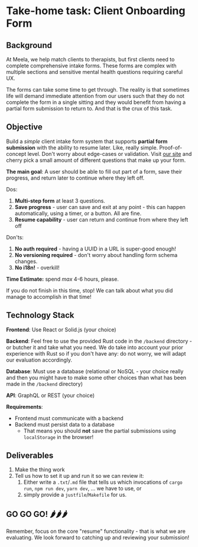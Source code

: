 # Take-home task: Client Onboarding Form

## Background

At Meela, we help match clients to therapists, but first clients need to complete comprehensive intake forms. These
forms are complex with multiple sections and sensitive mental health questions requiring careful UX.

The forms can take some time to get through. The reality is that sometimes life will demand immediate attention from our
users such that they do not complete the form in a single sitting and they would benefit from having a partial form
submission to return to. And that is the crux of this task.

## Objective

Build a _simple_ client intake form system that supports **partial form submission** with the ability to resume later.
Like, really simple. Proof-of-concept level. Don't worry about edge-cases or validation. Visit [our
site](https://app.meelahealth.com) and cherry pick a small amount of different questions that make up your form.

**The main goal**: A user should be able to fill out part of a form, save their progress, and return later to continue
where they left off.

Dos:

1. **Multi-step form** at least 3 questions.
2. **Save progress** - user can save and exit at any point - this can happen automatically, using a timer, or a button.
   All are fine.
3. **Resume capability** - user can return and continue from where they left off

Don'ts:

1. **No auth required** - having a UUID in a URL is super-good enough!
2. **No versioning required** - don't worry about handling form schema changes.
3. **No i18n!** - overkill!

**Time Estimate:** spend _max_ 4-6 hours, please.

If you do not finish in this time, stop! We can talk about what you did manage to accomplish in that time!

## Technology Stack

**Frontend**: Use React or Solid.js (your choice)

**Backend**: Feel free to use the provided Rust code in the `/backend` directory - or butcher it and take what you need.
We do take into account your prior experience with Rust so if you don't have any: do not worry, we will adapt our
evaluation accordingly.

**Database**: Must use a database (relational or NoSQL - your choice really and then you might have to make some other
choices than what has been made in the `/backend` directory)

**API**: GraphQL or REST (your choice)

**Requirements**:

- Frontend must communicate with a backend
- Backend must persist data to a database
  - That means you should **not** save the partial submissions using `localStorage` in the browser!

## Deliverables

1. Make the thing work
2. Tell us how to set it up and run it so we can review it:
   1. Either write a `.txt`/`.md` file that tells us which invocations of `cargo run`, `npm run dev`, `yarn dev`, ... we have to use, or
   2. simply provide a `justfile`/`Makefile` for us.

## GO GO GO! 🌶️🌶️🌶️

Remember, focus on the core "resume" functionality - that is what we are evaluating. We look forward to catching up and
reviewing your submission!

